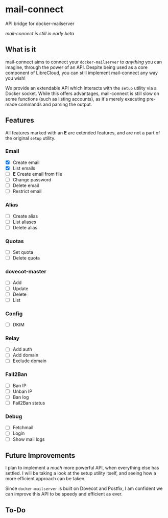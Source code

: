 # mail-connect

API bridge for docker-mailserver

*mail-connect is still in early beta*

## What is it

mail-connect aims to connect your `docker-mailserver` to *anything* you can imagine, through the power of an API. Despite being used as a core component of LibreCloud, you can still implement mail-connect any way you wish!

We provide an extendable API which interacts with the `setup` utility via a Docker socket. While this offers advantages, mail-connect is still slow on some functions (such as listing accounts), as it's merely executing pre-made commands and parsing the output.

## Features

All features marked with an **E** are extended features, and are not a part of the original `setup` utility.

### Email

- [X] Create email
- [X] List emails
- [ ] **E** Create email from file
- [ ] Change password
- [ ] Delete email
- [ ] Restrict email

### Alias

- [ ] Create alias
- [ ] List aliases
- [ ] Delete alias

### Quotas

- [ ] Set quota
- [ ] Delete quota

### dovecot-master

- [ ] Add
- [ ] Update
- [ ] Delete
- [ ] List

### Config

- [ ] DKIM

### Relay

- [ ] Add auth
- [ ] Add domain
- [ ] Exclude domain

### Fail2Ban

- [ ] Ban IP
- [ ] Unban IP
- [ ] Ban log
- [ ] Fail2Ban status

### Debug

- [ ] Fetchmail
- [ ] Login
- [ ] Show mail logs

## Future Improvements

I plan to implement a *much* more powerful API, when everything else has settled. I will be taking a look at the setup utility itself, and seeing how a more efficient approach can be taken.

Since `docker-mailserver` is built on Dovecot and Postfix, I am confident we can improve this API to be speedy and efficient as ever.

## To-Do
